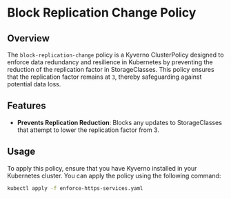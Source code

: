 # Block Replication Change Policy

## Overview
The `block-replication-change` policy is a Kyverno ClusterPolicy designed to enforce data redundancy and resilience in Kubernetes by preventing the reduction of the replication factor in StorageClasses. This policy ensures that the replication factor remains at `3`, thereby safeguarding against potential data loss.

## Features
- **Prevents Replication Reduction**: Blocks any updates to StorageClasses that attempt to lower the replication factor from 3.

## Usage
To apply this policy, ensure that you have Kyverno installed in your Kubernetes cluster. You can apply the policy using the following command:
```bash
kubectl apply -f enforce-https-services.yaml
```
